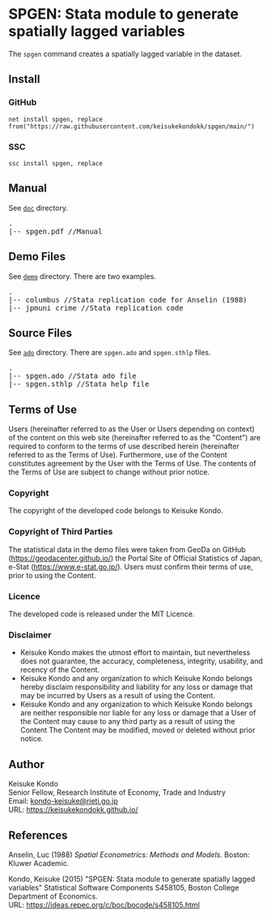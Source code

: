 # SPGEN: Stata module to generate spatially lagged variables

The `spgen` command creates a spatially lagged variable in the dataset.

## Install

### GitHub

```
net install spgen, replace from("https://raw.githubusercontent.com/keisukekondokk/spgen/main/")
```

### SSC

```
ssc install spgen, replace
```

## Manual
See [`doc`](./doc) directory.

<pre>
.
|-- spgen.pdf //Manual
</pre>

## Demo Files
See [`demo`](./demo) directory. There are two examples.

<pre>
.
|-- columbus //Stata replication code for Anselin (1988)
|-- jpmuni_crime //Stata replication code 
</pre>

## Source Files
See [`ado`](./ado) directory. There are `spgen.ado` and `spgen.sthlp` files. 

<pre>
.
|-- spgen.ado //Stata ado file
|-- spgen.sthlp //Stata help file
</pre>	

## Terms of Use
Users (hereinafter referred to as the User or Users depending on context) of the content on this web site (hereinafter referred to as the "Content") are required to conform to the terms of use described herein (hereinafter referred to as the Terms of Use). Furthermore, use of the Content constitutes agreement by the User with the Terms of Use. The contents of the Terms of Use are subject to change without prior notice.

### Copyright
The copyright of the developed code belongs to Keisuke Kondo.

### Copyright of Third Parties
The statistical data in the demo files were taken from GeoDa on GitHub (https://geodacenter.github.io/) the Portal Site of Official Statistics of Japan, e-Stat (https://www.e-stat.go.jp/). Users must confirm their terms of use, prior to using the Content.

### Licence
The developed code is released under the MIT Licence.

### Disclaimer 
- Keisuke Kondo makes the utmost effort to maintain, but nevertheless does not guarantee, the accuracy, completeness, integrity, usability, and recency of the Content.
- Keisuke Kondo and any organization to which Keisuke Kondo belongs hereby disclaim responsibility and liability for any loss or damage that may be incurred by Users as a result of using the Content. 
- Keisuke Kondo and any organization to which Keisuke Kondo belongs are neither responsible nor liable for any loss or damage that a User of the Content may cause to any third party as a result of using the Content
The Content may be modified, moved or deleted without prior notice.

## Author
Keisuke Kondo  
Senior Fellow, Research Institute of Economy, Trade and Industry  
Email: kondo-keisuke@rieti.go.jp  
URL: https://keisukekondokk.github.io/  

## References
Anselin, Luc (1988) *Spatial Econometrics: Methods and Models*. Boston: Kluwer Academic.

Kondo, Keisuke (2015) "SPGEN: Stata module to generate spatially lagged variables" Statistical Software Components S458105, Boston College Department of Economics.  
URL: https://ideas.repec.org/c/boc/bocode/s458105.html  
